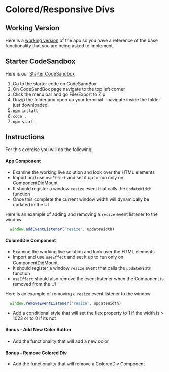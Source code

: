# Colored/Responsive Divs

## Working Version

Here is a [working version](https://3iej1.csb.app/) of the app so you have a reference of the base functionality that you are being asked to implement.

## Starter CodeSandbox

Here is our [Starter CodeSandbox](https://codesandbox.io/s/useeffect-colored-divs-starter-uz3mr?file=/src/App.js)

1. Go to the starter code on CodeSandBox
2. On CodeSandBox page navigate to the top left corner
3. Click the menu bar and go File/Export to Zip
4. Unzip the folder and open up your terminal - navigate inside the folder just downloaded
5. `npm install`
7. `code .`
8. `npm start`

## Instructions

For this exercise you will do the following:

#### App Component

- Examine the working live solution and look over the HTML elements
- Import and use `useEffect` and set it up to run only on ComponentDidMount
- It should register a window `resize` event that calls the `updateWidth` function
- Once this complete the current window width will dynamically be updated in the UI

Here is an example of adding and removing  a `resize` event listener to the window

```js
  window.addEventListener('resize', updateWidth)
  ```

#### ColoredDiv Component

- Examine the working live solution and look over the HTML elements
- Import and use `useEffect` and set it up to run only on ComponentDidMount
- It should register a window `resize` event that calls the `updateWidth` function
- `useEffect` should also remove the event listener when the Component is removed from the UI

Here is an example of removing  a `resize` event listener to the window

```js
  window.removeEventListener('resize', updateWidth)
```

- Add a conditional style that will set the flex property to 1 if the width is > 1023 or to 0 if its not

#### Bonus - Add New Color Button

- Add the functionality that will add a new color

#### Bonus - Remove Colored Div

- Add the functionality that will remove a ColoredDiv Component
